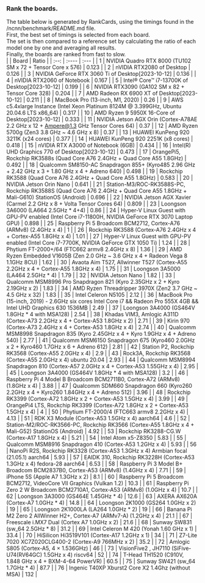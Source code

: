### Rank the boards.
The table below is generated by RankCards, using the timings found in the /ncnn/benchmark/README.md file.<br>
First, the best set of timings is selected from each board.<br>
The set is then compared to a reference set by calculating the ratio of each model one by one and averaging all results.<br>
Finally, the boards are ranked from fast to slow.<br>
|      | Board | Ratio | 
| :--: | :---- | :---  | 
| 1 | NVIDIA Quadro RTX 8000 (TU102 SM x 72 + Tensor Core x 576) | 0.123 | 
| 2 | nVIDIA RTX2080 of Desktop | 0.126 | 
| 3 | NVIDIA GeForce RTX 3060 Ti of Desktop[2023-10-12] | 0.136 | 
| 4 | nVIDIA RTX2060 of Notebook | 0.167 | 
| 5 | Intel® Core™ i7-13700K of Desktop[2023-10-12] | 0.199 | 
| 6 | NVIDIA RTX3090 (GA102 SM x 82 + Tensor Core 328) | 0.204 | 
| 7 | AMD Radeon RX 6900 XT of Desktop[2023-10-12] | 0.211 | 
| 8 | MacBook Pro (13-inch, M1, 2020) | 0.26 | 
| 9 | AWS c5.4xlarge Instance (Intel Xeon Platinum 8124M @ 3.399GHz, Ubuntu 20.04.6 LTS x86_64) | 0.317 | 
| 10 | AMD Ryzen 9 5950X 16-Core of Desktop[2023-10-12] | 0.333 | 
| 11 | NVIDIA Jetson AGX Orin (Cortex-A78AE 2.2 GHz x 12 + Ampere@1.3 GHz Tensor Cores 64) | 0.37 | 
| 12 | AMD Ryzen 5700g (Zen3 3.8 GHz ~ 4.6 GHz x 8) | 0.37 | 
| 13 | HUAWEI KunPeng 920 3211K (x24 cores) | 0.377 | 
| 14 | HUAWEI KunPeng 920 2251K (x8 cores) | 0.418 | 
| 15 | nVIDIA RTX A3000 of Notebook (6GB) | 0.434 | 
| 16 | Intel(R) UHD Graphics 770 of Desktop[2023-10-12] | 0.473 | 
| 17 | OrangePi5, Rockchip RK3588s (Quad Core A76 2.4GHz + Quad Core A55 1.8GHz) | 0.492 | 
| 18 | Qualcomm SM8150-AC Snapdragon 855+ (Kyro485 2.96 GHz + 2.42 GHz x 3 + 1.80 GHz x 4 + Adreno 640) | 0.498 | 
| 19 | Rockchip RK3588 (Quad Core A76 2.4GHz + Quad Core A55 1.8GHz) | 0.583 | 
| 20 | NVIDIA Jetson Orin Nano | 0.641 | 
| 21 | Station-M3/ROC-RK3588S-PC, Rockchip RK3588S (Quad Core A76 2.4GHz + Quad Core A55 1.8GHz + Mali-G610) StationOS (Android) | 0.696 | 
| 22 | NVIDIA Jetson AGX Xavier (Carmel 2.2 GHz x 8 + Volta Tensor Cores 64) | 0.809 | 
| 23 | Loongson 3A6000 (LA664 2.5GHz * 4+4) | 0.86 | 
| 24 | Hyper-V Linux Guest with GPU-PV enabled (Intel Core i7-11800H, NVIDIA GeForce RTX 3070 Laptop GPU) | 0.898 | 
| 25 | Raspberry Pi 5 Broadcom BCM2712, Cortex-A76 (ARMv8) (2.4GHz x 4) | 1 | 
| 26 | Rockchip RK3588 (Cortex-A76 2.4GHz x 4 + Cortex-A55 1.8GHz x 4) | 1.01 | 
| 27 | Hyper-V Linux Guest with GPU-PV enabled (Intel Core i7-7700K, NVIDIA GeForce GTX 1050 Ti) | 1.24 | 
| 28 | Phytium FT-2000+/64 (FTC662 armv8 2.4GHz x 8) | 1.36 | 
| 29 | AMD Ryzen Embedded V1605B (Zen 2.0 GHz ~ 3.6 GHz x 4 + Radeon Vega 8 1.1GHz 8CU) | 1.62 | 
| 30 | Avaota Aim T527, Allwinner T527 (Cortex-A55 2.2GHz x 4 + Cortex-A55 1.8GHz x 4) | 1.75 | 
| 31 | Loongson 3A5000 (LA464 2.5GHz * 4) | 1.79 | 
| 32 | NVIDIA Jetson Nano | 1.82 | 
| 33 | Qualcomm MSM8996 Pro Snapdragon 821 (Kyro 2.35GHz x 2 + Kyro 2.19GHz x 2) | 1.83 | 
| 34 | AMD Ryzen Threadripper 3970X (Zen2 3.7 GHz ~ 4.5 GHz x 32) | 1.83 | 
| 35 | Intel Celeron N5105 | 2.12 | 
| 36 | MacBook Pro (15-inch, 2019) - 2.6GHz six cores Intel Core i7 && Radeon Pro 555X 4GB && Intel UHD Graphics 630 1536MB | 2.49 | 
| 37 | Loongson 3A4000 (GS464V 1.8GHz * 4 with MSA128) | 2.54 | 
| 38 | Khadas VIM3, Amlogic A311D (Cortex-A73 2.2GHz x 4 + Cortex-A53 1.8GHz x 2) | 2.71 | 
| 39 | Kirin 970 (Cortex-A73 2.4GHz x 4 + Cortex-A53 1.8GHz x 4) | 2.74 | 
| 40 | Qualcomm MSM8998 Snapdragon 835 (Kyro 2.45GHz x 4 + Kyro 1.9GHz x 4 + Adreno 540) | 2.77 | 
| 41 | Qualcomm MSM6150 Snapdragon 675 (Kyro460 2.0GHz x 2 + Kyro460 1.7GHz x 6 + Adreno 612) | 2.81 | 
| 42 | Station P2, Rockchip RK3568 (Cortex-A55 2.0GHz x 4) | 2.9 | 
| 43 | Rock3A, Rockchip RK3568 (Cortex-A55 2.0GHz x 4) ubuntu 20.04 | 2.93 | 
| 44 | Qualcomm MSM8994 Snapdragon 810 (Cortex-A57 2.0GHz x 4 + Cortex-A53 1.55GHz x 4) | 2.95 | 
| 45 | Loongson 3A4000 (GS464V 1.8GHz * 4 with MSA128) | 3.2 | 
| 46 | Raspberry Pi 4 Model B Broadcom BCM2711B0, Cortex-A72 (ARMv8) (1.8GHz x 4) | 3.88 | 
| 47 | Qualcomm SDM660 Snapdragon 660 (Kyro260 2.2GHz x 4 + Kyro260 1.84GHz x 4 + Adreno 512) | 3.96 | 
| 48 | Rockchip RK3399 (Cortex-A72 1.8GHz x 2 + Cortex-A53 1.5GHz x 4) | 3.99 | 
| 49 | OrangePi4 LTS, Rockchip RK3399 (Cortex-A72 1.8GHz x 2 + Cortex-A53 1.5GHz x 4) | 4 | 
| 50 | Phytium FT-2000/4 (FTC663 armv8 2.2GHz x 4) | 4.13 | 
| 51 | RDK X3 Module (Cortex-A53 1.5GHz x 4) aarch64 | 4.6 | 
| 52 | Station-M2/ROC-RK3566-PC, Rockchip RK3566 (Cortex-A55 1.8GHz x 4 + Mali-G52) StationOS (Android) | 4.92 | 
| 53 | Rockchip RK3288-CG.W (Cortex-A17 1.8GHz x 4) | 5.21 | 
| 54 | Intel Atom x5-Z8350 | 5.83 | 
| 55 | Qualcomm MSM8916 Snapdragon 410 (Cortex-A53 1.2GHz x 4) | 5.93 | 
| 56 | NanoPi R2S, Rockchip RK3328 (Cortex-A53 1.3GHz x 4) Armbian focal (21.05.1) aarch64 | 5.93 | 
| 57 | EAIDK 310, Rockchip RK3228H (Cortex-A53 1.3GHz x 4) fedora-28 aarch64 | 6.53 | 
| 58 | Raspberry Pi 3 Model B+ Broadcom BCM2837B0, Cortex-A53 (ARMv8) (1.4GHz x 4) | 7.71 | 
| 59 | iPhone 5S (Apple A7 1.3GHz x 2) | 8.1 | 
| 60 | Raspberry Pi 5 Broadcom BCM2712, VideoCore VII Graphics (Vulkan 1.2) | 10.3 | 
| 61 | Raspberry Pi Zero 2 W Broadcom BCM2710A1, Cortex-A53 (ARMv8) (1.0GHz x 4) | 10.7 | 
| 62 | Loongson 3A3000 (GS464E 1.45GHz * 4) | 12.6 | 
| 63 | AXERA AX620A (Cortex-A7 1.0GHz * 4) | 14.8 | 
| 64 | Loongson 2K1000 (GS264 1.0GHz x 2) | 19 | 
| 65 | Loongson 2K1000LA (LA264 1.0GHz * 2) | 19 | 
| 66 | Banana Pi M2 Zero 2 AllWinner H2+, Cortex-A7 (ARMv7-A) (1.2GHz x 4) | 21.1 | 
| 67 | Freescale i.MX7 Dual (Cortex A7 1.0GHz x 2) | 21.6 | 
| 68 | Sunway SW831 (sw_64 2.5GHz * 8) | 31.2 | 
| 69 | Intel Celeron M 420 (Yonah 1.60 GHz x 1) | 33.4 | 
| 70 | HiSilicon Hi3519V101 (Cortex-A17 1.2GHz x 1) | 34 | 
| 71 | Z7-Lite 7020 XC7Z020CLG400-2 (Cortex-A9 766MHz x 2) | 35.2 | 
| 72 | Amlogic S805 (Cortex-A5, 4 × 1.536GHz) | 46 | 
| 73 | VisionFive2 , JH7110 (SiFive-U74(RV64GC) 1.5GHz x 4) riscv64 | 52 | 
| 74 | T-Head TH1520 (C910V, 1.848 GHz x 4 + BXM-4-64 PowerVR) | 60.5 | 
| 75 | Sunway SW421 (sw_64 1.7GHz * 4) | 87.7 | 
| 76 | Ingenic T40XP Xburst2 Core X2 1.4Ghz (without MSA) | 132 | 
